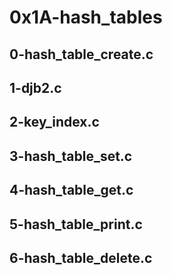 # 0x1A-hash_tables

## 0-hash_table_create.c

## 1-djb2.c

## 2-key_index.c

## 3-hash_table_set.c

## 4-hash_table_get.c

## 5-hash_table_print.c

## 6-hash_table_delete.c
